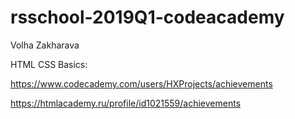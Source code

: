 # rsschool-2019Q1-codeacademy
Volha Zakharava

HTML CSS Basics:

https://www.codecademy.com/users/HXProjects/achievements

https://htmlacademy.ru/profile/id1021559/achievements


